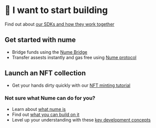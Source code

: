 # 👷 I want to start building

Find out about [our SDKs and how they work together](https://docs.numecrypto.com)

## Get started with nume

- Bridge funds using the [Nume Bridge](bridge.md)
- Transfer assests instantly and gas free using [Nume protocol](guides/token-transfer.md)

## Launch an NFT collection

- Get your hands dirty quickly with our [NFT minting tutorial](guides/nft-minting.md)

### Not sure what Nume can do for you?

- Learn about [what nume is](nume/what-is-it.md)
- Find out [what you can build on it](nume/what-can-you-build-on-it.md)
- Level up your understanding with these [key development concepts](nume/what-are-its-solutions.md)

